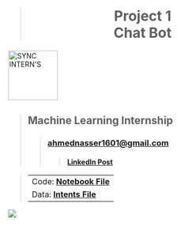 > <h1 align="center">Project 1<br><b>Chat Bot</b></h1>

<a href="https://www.syncinterns.com"><img alt="SYNC INTERN'S" height=100 src="https://static.wixstatic.com/media/5d3a75_a74999aa4fc34c90a7e45de2b3dc9b2a~mv2.png"/></a>

> ## **Machine Learning Internship**
>> ### **[ahmednasser1601@gmail.com](mailto:ahmednasser1601@gmail.com)**
>>> #### <a href="#"><b>LinkedIn Post</b></a>

> <table align="center"><tr><td>Code: <a href="Chat-Bot.ipynb"><b>Notebook File</b></a></td></tr><tr><td>Data: <a href="intents.json"><b>Intents File</b></a></td></tr></table>

<img src="https://hits.sh/github.com/AhmedNasser1601/Chat-Bot.svg?label=Visits&logo=python"/>
